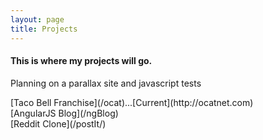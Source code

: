 ```yaml
---
layout: page
title: Projects
---
```


  <h4>This is where my projects will go.</h4>
  <p>Planning on a parallax site and javascript tests</p>
  [Taco Bell Franchise](/ocat)...[Current](http://ocatnet.com)<br>
  [AngularJS Blog](/ngBlog)<br>
  [Reddit Clone](/postIt/)<br>


